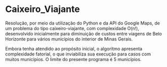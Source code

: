# Caixeiro_Viajante

Resolução, por meio da utilização do Python e da API do Google Maps, de um problema do tipo caixeiro-viajante, com complexidade O(n!), desenvolvido inicialmente para diminuição de custos entre viagens de Belo Horizonte para vários municípios do interior de Minas Gerais. 

Embora tenha atendido ao propósito inicial, o algoritmo apresenta complexidade fatorial, o que inviabiliza sua execução para casos com muitos municípios. O limite do presente programa é 5 municípios.
